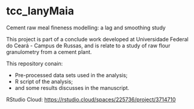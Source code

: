 # tcc_IanyMaia
Cement raw meal fineness  modelling: a lag and smoothing study

This project is part of a conclude work developed at Universidade Federal do Ceará - Campus de Russas, and is relate to a study of raw flour granulometry from a cement plant. 

This repository conain:

- Pre-processed data sets used in the analysis;
- R script of the analysis;
- and some results discusses in the manuscript.

RStudio Cloud: https://rstudio.cloud/spaces/225736/project/3714710



